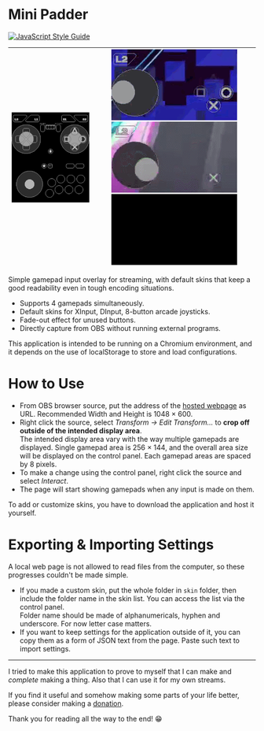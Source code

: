 # Mini Padder

[![JavaScript Style Guide](https://img.shields.io/badge/code_style-standard-brightgreen.svg)][JavaScript Standard Style]

| ![DInput Default and Joystick Default] | ![DInput ROCKETSROCKETSROCKETS] ![DInput Lightfield] <br>![Input Assignment on 8Bitdo NES30 Pro] |
| :---: | :---: |

Simple gamepad input overlay for streaming, with default skins that keep a good readability even in tough encoding situations.

- Supports 4 gamepads simultaneously.
- Default skins for XInput, DInput, 8-button arcade joysticks.
- Fade-out effect for unused buttons.
- Directly capture from OBS without running external programs.

This application is intended to be running on a Chromium environment, and it depends on the use of localStorage to store and load configurations.

# How to Use

- From OBS browser source, put the address of the [hosted webpage] as URL. Recommended Width and Height is 1048 × 600.
- Right click the source, select *Transform -> Edit Transform...* to **crop off outside of the intended display area**.  
  The intended display area vary with the way multiple gamepads are displayed. Single gamepad area is 256 × 144, and the overall area size will be displayed on the control panel. Each gamepad areas are spaced by 8 pixels.
- To make a change using the control panel, right click the source and select *Interact*.
- The page will start showing gamepads when any input is made on them.

To add or customize skins, you have to download the application and host it yourself.

# Exporting & Importing Settings

A local web page is not allowed to read files from the computer, so these progresses couldn't be made simple.

- If you made a custom skin, put the whole folder in `skin` folder, then include the folder name in the skin list. You can access the list via the control panel.  
Folder name should be made of alphanumericals, hyphen and underscore. For now letter case matters.
- If you want to keep settings for the application outside of it, you can copy them as a form of JSON text from the page. Paste such text to import settings.

---

I tried to make this application to prove to myself that I can make and *complete* making a thing. Also that I can use it for my own streams.

If you find it useful and somehow making some parts of your life better, please consider making a [donation](https://ko-fi.com/dinir). 

Thank you for reading all the way to the end! 😁



[DInput Default and Joystick Default]: ./image/DS4-and-Joystick.gif '(539.9kB) Dinput Default Skin and Joystick Default Skin'
[Input Assignment on 8Bitdo NES30 Pro]: ./image/Assignment.gif '(564.7kB) Assigning buttons for 8Bitdo NES30 Pro'
[DInput ROCKETSROCKETSROCKETS]: ./image/DInput-R3.gif '(2.15MB) Mild Button Mash'
[DInput Lightfield]: ./image/DInput-LF.gif '(1.55MB) Single Button Usage'

[hosted webpage]: https://dinir.github.io/mini-padder/
[latest release]: https://github.com/Dinir/mini-padder/releases/latest
[JavaScript Standard Style]: https://standardjs.com
